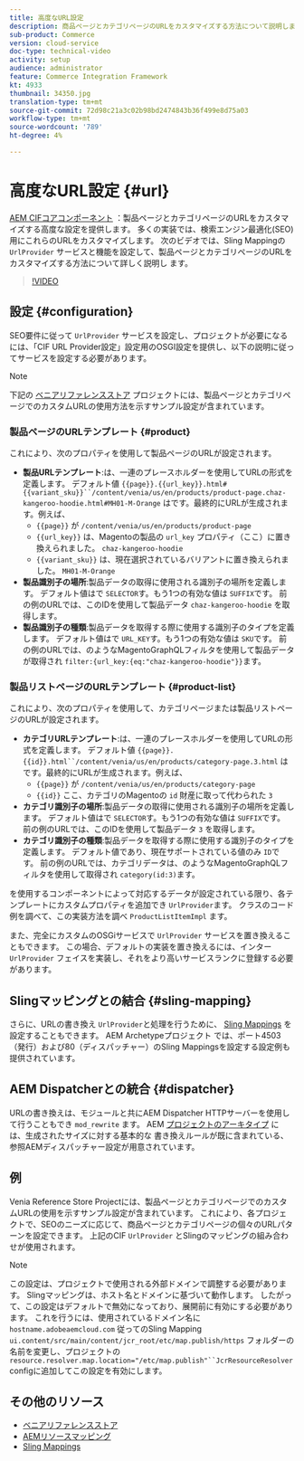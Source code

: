 ```yaml
---
title: 高度なURL設定
description: 商品ページとカテゴリページのURLをカスタマイズする方法について説明します。 これにより、導入で検索エンジンのURLを最適化し、検出を促進できます。
sub-product: Commerce
version: cloud-service
doc-type: technical-video
activity: setup
audience: administrator
feature: Commerce Integration Framework
kt: 4933
thumbnail: 34350.jpg
translation-type: tm+mt
source-git-commit: 72d98c21a3c02b98bd2474843b36f499e8d75a03
workflow-type: tm+mt
source-wordcount: '789'
ht-degree: 4%

---
```



# 高度なURL設定 {#url}

[AEM CIFコアコンポーネント](https://github.com/adobe/aem-core-cif-components) ：製品ページとカテゴリページのURLをカスタマイズする高度な設定を提供します。 多くの実装では、検索エンジン最適化(SEO)用にこれらのURLをカスタマイズします。  次のビデオでは、Sling Mappingの `UrlProvider` サービスと機能を設定して、製品ページとカテゴリページのURLをカスタマイズする方法について詳しく説明し [](https://sling.apache.org/documentation/the-sling-engine/mappings-for-resource-resolution.html) ます。

>[!VIDEO](https://video.tv.adobe.com/v/34350/?quality=12)

## 設定 {#configuration}

SEO要件に従って `UrlProvider` サービスを設定し、プロジェクトが必要になるには、「CIF URL Provider設定」設定用のOSGI設定を提供し、以下の説明に従ってサービスを設定する必要があります。

>[!NOTE]
>
> 下記の [ベニアリファレンスストア](https://github.com/adobe/aem-cif-guides-venia) プロジェクトには、製品ページとカテゴリページでのカスタムURLの使用方法を示すサンプル設定が含まれています。

### 製品ページのURLテンプレート {#product}

これにより、次のプロパティを使用して製品ページのURLが設定されます。

* **製品URLテンプレート**:は、一連のプレースホルダーを使用してURLの形式を定義します。 デフォルト値 `{{page}}.{{url_key}}.html#{{variant_sku}}``/content/venia/us/en/products/product-page.chaz-kangeroo-hoodie.html#MH01-M-Orange` はです。最終的にURLが生成されます。例えば、
   * `{{page}}` が `/content/venia/us/en/products/product-page`
   * `{{url_key}}` は、Magentoの製品の `url_key` プロパティ（ここ）に置き換えられました。 `chaz-kangeroo-hoodie`
   * `{{variant_sku}}` は、現在選択されているバリアントに置き換えられました。 `MH01-M-Orange`
* **製品識別子の場所**:製品データの取得に使用される識別子の場所を定義します。 デフォルト値はで `SELECTOR`す。もう1つの有効な値は `SUFFIX`です。 前の例のURLでは、このIDを使用して製品データ `chaz-kangeroo-hoodie` を取得します。
* **製品識別子の種類**:製品データを取得する際に使用する識別子のタイプを定義します。 デフォルト値はで `URL_KEY`す。もう1つの有効な値は `SKU`です。 前の例のURLでは、のようなMagentoGraphQLフィルタを使用して製品データが取得され `filter:{url_key:{eq:"chaz-kangeroo-hoodie"}}`ます。

### 製品リストページのURLテンプレート {#product-list}

これにより、次のプロパティを使用して、カテゴリページまたは製品リストページのURLが設定されます。

* **カテゴリURLテンプレート**:は、一連のプレースホルダーを使用してURLの形式を定義します。 デフォルト値 `{{page}}.{{id}}.html``/content/venia/us/en/products/category-page.3.html` はです。最終的にURLが生成されます。例えば、
   * `{{page}}` が `/content/venia/us/en/products/category-page`
   * `{{id}}` ここ、カテゴリのMagentoの `id` 財産に取って代わられた `3`
* **カテゴリ識別子の場所**:製品データの取得に使用される識別子の場所を定義します。 デフォルト値はで `SELECTOR`す。もう1つの有効な値は `SUFFIX`です。 前の例のURLでは、このIDを使用して製品データ `3` を取得します。
* **カテゴリ識別子の種類**:製品データを取得する際に使用する識別子のタイプを定義します。 デフォルト値であり、現在サポートされている値のみ `ID`です。 前の例のURLでは、カテゴリデータは、のようなMagentoGraphQLフィルタを使用して取得され `category(id:3)`ます。

を使用するコンポーネントによって対応するデータが設定されている限り、各テンプレートにカスタムプロパティを追加でき `UrlProvider`ます。 クラスのコード例を調べて、この実装方法を調べ `ProductListItemImpl` ます。

また、完全にカスタムのOSGiサービスで `UrlProvider` サービスを置き換えることもできます。 この場合、デフォルトの実装を置き換えるには、インター `UrlProvider` フェイスを実装し、それをより高いサービスランクに登録する必要があります。

## Slingマッピングとの結合 {#sling-mapping}

さらに、URLの書き換え `UrlProvider`と処理を行うために、 [Sling Mappings](https://sling.apache.org/documentation/the-sling-engine/mappings-for-resource-resolution.html) を設定することもできます。 AEM Archetypeプロジェクト [](https://github.com/adobe/aem-cif-project-archetype/tree/master/src/main/archetype/samplecontent/src/main/content/jcr_root/etc/map.publish) では、ポート4503（発行）および80（ディスパッチャー）のSling Mappingsを設定する設定例も提供されています。

## AEM Dispatcherとの統合 {#dispatcher}

URLの書き換えは、モジュールと共にAEM Dispatcher HTTPサーバーを使用して行うこともでき `mod_rewrite` ます。 AEM [プロジェクトのアーキタイプ](https://github.com/adobe/aem-project-archetype) には、生成されたサイズに対する基本的な [](https://github.com/adobe/aem-project-archetype/tree/master/src/main/archetype/dispatcher.cloud) 書き換えルールが既に含まれている、参照AEMディスパッチャー設定が用意されています。

## 例

Venia Reference Store [](https://github.com/adobe/aem-cif-guides-venia) Projectには、製品ページとカテゴリページでのカスタムURLの使用を示すサンプル設定が含まれています。 これにより、各プロジェクトで、SEOのニーズに応じて、商品ページとカテゴリページの個々のURLパターンを設定できます。 上記のCIF `UrlProvider` とSlingのマッピングの組み合わせが使用されます。

>[!NOTE]
>
>この設定は、プロジェクトで使用される外部ドメインで調整する必要があります。 Slingマッピングは、ホスト名とドメインに基づいて動作します。 したがって、この設定はデフォルトで無効になっており、展開前に有効にする必要があります。 これを行うには、使用されているドメイン名に `hostname.adobeaemcloud.com` 従ってのSling Mapping `ui.content/src/main/content/jcr_root/etc/map.publish/https` フォルダーの名前を変更し、プロジェクトの `resource.resolver.map.location="/etc/map.publish"``JcrResourceResolver` configに追加してこの設定を有効にします。

## その他のリソース

* [ベニアリファレンスストア](https://github.com/adobe/aem-cif-guides-venia)
* [AEMリソースマッピング](https://docs.adobe.com/content/help/en/experience-manager-65/deploying/configuring/resource-mapping.html)
* [Sling Mappings](https://sling.apache.org/documentation/the-sling-engine/mappings-for-resource-resolution.html)
